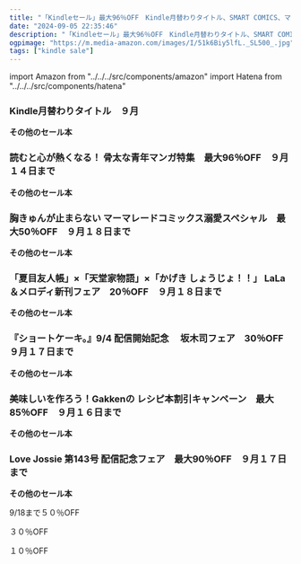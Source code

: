 ```yaml
---
title: "「Kindleセール」最大96％OFF　Kindle月替わりタイトル、SMART COMICS、マーマレードコミックス、花とゆめコミックス、文藝春秋、Gakkenの レシピ本、Love Jossie"
date: "2024-09-05 22:35:46"
description: "「Kindleセール」最大96％OFF　Kindle月替わりタイトル、SMART COMICS、マーマレードコミックス、花とゆめコミックス、文藝春秋、Gakkenの レシピ本、Love Jossie"
ogpimage: "https://m.media-amazon.com/images/I/51k6Biy5lfL._SL500_.jpg"
tags: ["kindle sale"]
---
```

import Amazon from "../../../src/components/amazon"
import Hatena from "../../../src/components/hatena"





### Kindle月替わりタイトル　９月


<Amazon asin="B0CSFF6QYD" />


<Amazon asin="B08DD28ZKN" />



<Amazon asin="B0BYS8125H" />


**その他のセール本**

<Hatena src="https://kyukyunyorituryo.github.io/kindle_sale/MonthlyChange/" title=""/>

### 読むと心が熱くなる！ 骨太な青年マンガ特集　最大96％OFF　９月１４日まで


<Amazon asin="B0BMK7NTTJ" />



<Amazon asin="B0CQKG39C8" />



<Amazon asin="B0BML3N49Y" />


**その他のセール本**

<Hatena src="https://kyukyunyorituryo.github.io/kindle_sale/20240914s43901/" title=""/>

### 胸きゅんが止まらない マーマレードコミックス溺愛スペシャル　最大50％OFF　９月１８日まで

<Amazon asin="B0D91SQQJS" />



<Amazon asin="B0CW1MQGD8" />



<Amazon asin="B0CNGNNBZ5" />


**その他のセール本**

<Hatena src="https://kyukyunyorituryo.github.io/kindle_sale/20240918s44111/" title=""/>

### 「夏目友人帳」×「天堂家物語」×「かげき しょうじょ！！」 LaLa＆メロディ新刊フェア　20％OFF　９月１８日まで

<Amazon asin="B09R9Y5BV4" />


<Amazon asin="B0C5HXG8VP" />


<Amazon asin="B0BRQ4BLPH" />


**その他のセール本**

<Hatena src="https://kyukyunyorituryo.github.io/kindle_sale/20240918s44092/" title=""/>

### 『ショートケーキ。』9/4 配信開始記念　 坂木司フェア　30％OFF　９月１７日まで

<Amazon asin="B0CX55VVMX" />


<Amazon asin="B0CKVM8J73" />


<Amazon asin="B09NX91XG2" />


**その他のセール本**

<Hatena src="https://kyukyunyorituryo.github.io/kindle_sale/20240917s44104/" title=""/>

### 美味しいを作ろう！Gakkenの レシピ本割引キャンペーン　最大85％OFF　９月１６日まで

<Amazon asin="B08Q7PV5RY" />


<Amazon asin="B081TZTJ3W" />


<Amazon asin="B01DF5G2PS" />


**その他のセール本**

<Hatena src="https://kyukyunyorituryo.github.io/kindle_sale/20240916s43927/" title=""/>

### Love Jossie 第143号 配信記念フェア　最大90％OFF　９月１７日まで

<Amazon asin="B0CGWYR9JH" />


<Amazon asin="B0BV6CF9K9" />


<Amazon asin="B094PTXR3J" />


**その他のセール本**

<Hatena src="https://kyukyunyorituryo.github.io/kindle_sale/20240917s44073/" title=""/>

9/18まで５０％OFF

<Amazon asin="B0CW1BB83V" />

<Amazon asin="B01AJHAP80" />
３０％OFF

<Amazon asin="B0CDBM2HH9" />


１０％OFF
<Amazon asin="B0CL6MZ2VP" />

<Amazon asin="B09CD7PYVZ" />

